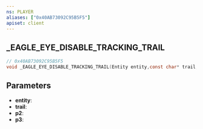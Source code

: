 ```yaml
---
ns: PLAYER
aliases: ["0x40AB73092C95B5F5"]
apiset: client
---
```

## _EAGLE_EYE_DISABLE_TRACKING_TRAIL

```c
// 0x40AB73092C95B5F5
void _EAGLE_EYE_DISABLE_TRACKING_TRAIL(Entity entity,const char* trail,Any p2,Any p3);
```


## Parameters
* **entity**:
* **trail**:
* **p2**:
* **p3**: